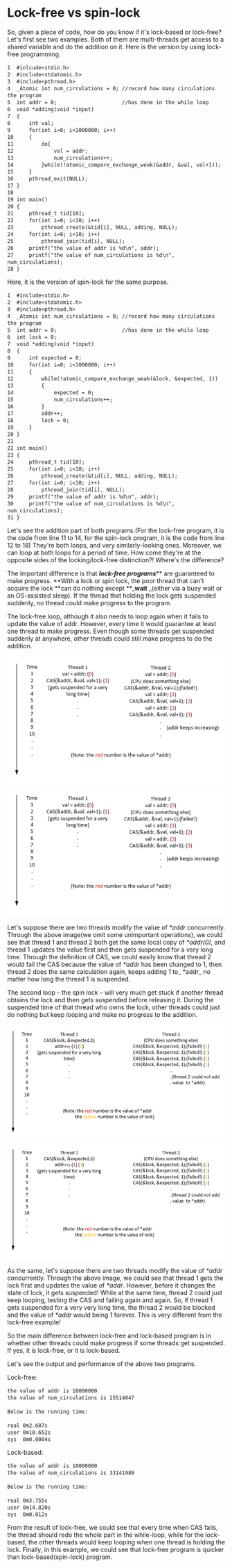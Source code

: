# Lock-free vs spin-lock

So, given a piece of code, how do you know if it's lock-based or lock-free? Let's first see two examples. Both of them are multi-threads get access to a shared variable and do the addition on it. Here is the version by using lock-free programming.

```
1  #inlcude<stdio.h>
2  #include<stdatomic.h>
3  #include<pthread.h>
4  _Atomic int num_circulations = 0; //record how many circulations the program 
5  int addr = 0;                     //has done in the while loop
6  void *adding(void *input)
7  {
8      int val;
9      for(int i=0; i<1000000; i++)
10     {
11         do{
12             val = addr;
13             num_circulations++;
14         }while(!atomic_compare_exchange_weak(&addr, &val, val+1));
15     }
16     pthread_exit(NULL);
17 }
18
19 int main()
20 {
21     pthread_t tid[10];
22     for(int i=0; i<10; i++)
23         pthread_create(&tid[i], NULL, adding, NULL);
24     for(int i=0; i<10; i++)
25         pthread_join(tid[i], NULL);
26     printf("the value of addr is %d\n", addr);
27     printf("the value of num_circulations is %d\n", num_circulations);
28 }
```

Here, it is the version of spin-lock for the same purpose.

```
1  #include<stdio.h>
2  #include<stdatomic.h>
3  #include<pthread.h>
4  _Atomic int num_circulations = 0; //record how many circulations the program 
5  int addr = 0;                     //has done in the while loop
6  int lock = 0;
7  void *adding(void *input)
8  {
9      int expected = 0;
10     for(int i=0; i<1000000; i++)
11     {
12         while(!atomic_compare_exchange_weak(&lock, &expected, 1))
13         {
14             expected = 0;
15             num_circulations++;
16         }
17         addr++;
18         lock = 0;
19     }
20 }
21
22 int main()
23 {
24     pthread_t tid[10];
25     for(int i=0; i<10; i++)
26         pthread_create(&tid[i], NULL, adding, NULL);
27     for(int i=0; i<10; i++)
28         pthread_join(tid[i], NULL);
29     printf("the value of addr is %d\n", addr);
30     printf("the value of num_circulations is %d\n", num_circulations);
31 }
```

Let's see the addition part of both programs.\(For the lock-free program, it is the code from line 11 to 14, for the spin-lock program, it is the code from line 12 to 18\) They're both loops, and very similarly-looking ones. Moreover, we can loop at both loops for a period of time. How come they're at the opposite sides of the locking/lock-free distinction?! Where's the difference?

The important difference is that _**lock-free programs**_** are guaranteed to make progress. **With a lock or spin lock,  the poor thread that can't acquire the lock **can do nothing except **_**wait** _\(either via a busy wait or an OS-assisted sleep\). If the thread that holding the lock gets suspended suddenly, no thread could make progress to the program.

The lock-free loop, although it also needs to loop again when it fails to update the value of addr. However, every time it would guarantee at least one thread to make progress. Even though some threads get suspended suddenly at anywhere, other threads could still make progress to do the addition.

![](/assets/lock-free.PNG)![](/assets/lock-free.PNG)

Let's suppose there are two threads modify the value of _\*addr_ concurrently. Through the above image\(we omit some unimportant operations\), we could see that thread 1 and thread 2 both get the same local copy of _\*addr\(0\)_, and thread 1 updates the value first and then gets suspended for a very long time. Through the definition of CAS, we could easily know that thread 2 would fail the CAS because the value of _\*addr_ has been changed to 1, then thread 2 does the same calculation again, keeps adding 1 to_ \*addr_ no matter how long the thread 1 is suspended.

The second loop – the spin lock – will very much get stuck if another thread obtains the lock and then gets suspended before releasing it. During the suspended time of that thread who owns the lock, other threads could just do nothing but keep looping and make no progress to the addition.

![](/assets/lock-based.PNG)![](/assets/lock-based.PNG)

As the same, let's suppose there are two threads modify the value of _\*addr_ concurrently. Through the above image, we could see that thread 1 gets the lock first and updates the value of _\*addr_. However, before it changes the state of lock, it gets suspended! While at the same time, thread 2 could just keep looping, testing the CAS and failing again and again. So, if thread 1 gets suspended for a very very long time, the thread 2 would be blocked and the value of _\*addr_ would being 1 forever. This is very different from the lock-free example!

So the main difference between lock-free and lock-based program is in whether other threads could make progress if some threads get suspended. If yes, it is lock-free, or it is lock-based.

Let's see the output and performance of the above two programs.

Lock-free:

```
the value of addr is 10000000
the value of num_circulations is 25514047

Below is the running time:

real 0m2.687s
user 0m10.652s
sys  0m0.0004s
```

Lock-based:

```
the value of addr is 10000000
the value of num_circulations is 33141980

Below is the running time:

real 0m3.755s
user 0m14.820s
sys  0m0.012s
```

From the result of lock-free, we could see that every time when CAS fails, the thread should redo the whole part in the while-loop, while for the lock-based, the other threads would keep looping when one thread is holding the lock. Finally, in this example, we could see that lock-free program is quicker than lock-based\(spin-lock\) program.

